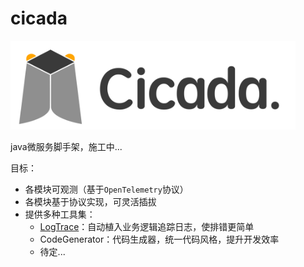 # cicada
<img src="https://raw.githubusercontent.com/exceting/OSSRH-96790/main/cicada-tools/log-trace/cicada-logo_00000.png" width="456px"/>

java微服务脚手架，施工中...

目标：
* 各模块可观测（基于`OpenTelemetry`协议）
* 各模块基于协议实现，可灵活插拔
* 提供多种工具集：
  * [LogTrace](/tools/logtrace/README.md)：自动植入业务逻辑追踪日志，使排错更简单
  * CodeGenerator：代码生成器，统一代码风格，提升开发效率
  * 待定...